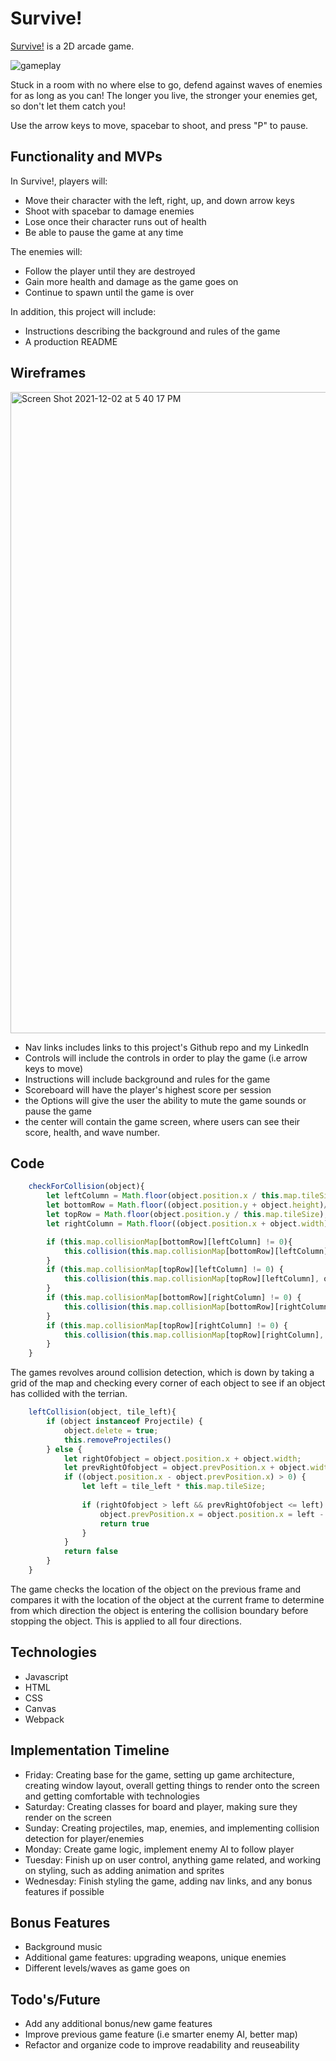 # Survive!

[Survive!](https://linb1.github.io/Survive/) is a 2D arcade game.

![gameplay](https://user-images.githubusercontent.com/68402088/145424298-fcc162e1-85ff-42f0-af3e-1ea40920e217.gif)

Stuck in a room with no where else to go, defend against waves of enemies 
for as long as you can! The longer you live, the stronger your enemies get, so don't
let them catch you!

Use the arrow keys to move, spacebar to shoot, and press "P" to pause.

## Functionality and MVPs

In Survive!, players will:
- Move their character with the left, right, up, and down arrow keys
- Shoot with spacebar to damage enemies
- Lose once their character runs out of health
- Be able to pause the game at any time

The enemies will:
- Follow the player until they are destroyed
- Gain more health and damage as the game goes on
- Continue to spawn until the game is over

In addition, this project will include:
- Instructions describing the background and rules of the game
- A production README

## Wireframes
<img width="1026" alt="Screen Shot 2021-12-02 at 5 40 17 PM" src="https://user-images.githubusercontent.com/68402088/144514738-dad393bd-e807-4a6e-bd12-205050c9b401.png">

- Nav links includes links to this project's Github repo and my LinkedIn
- Controls will include the controls in order to play the game (i.e arrow keys to move)
- Instructions will include background and rules for the game
- Scoreboard will have the player's highest score per session
- the Options will give the user the ability to mute the game sounds or pause the game
- the center will contain the game screen, where users can see their score, health, and wave number.

## Code
```javascript
    checkForCollision(object){
        let leftColumn = Math.floor(object.position.x / this.map.tileSize);
        let bottomRow = Math.floor((object.position.y + object.height)/ this.map.tileSize);
        let topRow = Math.floor(object.position.y / this.map.tileSize);
        let rightColumn = Math.floor((object.position.x + object.width) / this.map.tileSize);

        if (this.map.collisionMap[bottomRow][leftColumn] != 0){
            this.collision(this.map.collisionMap[bottomRow][leftColumn], object, bottomRow, leftColumn);
        }
        if (this.map.collisionMap[topRow][leftColumn] != 0) {
            this.collision(this.map.collisionMap[topRow][leftColumn], object, topRow, leftColumn);
        }
        if (this.map.collisionMap[bottomRow][rightColumn] != 0) {
            this.collision(this.map.collisionMap[bottomRow][rightColumn], object, bottomRow, rightColumn);
        }
        if (this.map.collisionMap[topRow][rightColumn] != 0) {
            this.collision(this.map.collisionMap[topRow][rightColumn], object, topRow, rightColumn);
        }
    }
```
The games revolves around collision detection, which is down by taking a grid of the map and
checking every corner of each object to see if an object has collided with the terrian.

```javascript
    leftCollision(object, tile_left){
        if (object instanceof Projectile) {
            object.delete = true;
            this.removeProjectiles()
        } else {
            let rightOfobject = object.position.x + object.width;
            let prevRightOfobject = object.prevPosition.x + object.width;
            if ((object.position.x - object.prevPosition.x) > 0) {
                let left = tile_left * this.map.tileSize;
    
                if (rightOfobject > left && prevRightOfobject <= left) {
                    object.prevPosition.x = object.position.x = left - object.width - 0.01;
                    return true
                }
            }
            return false
        }
    }
```
The game checks the location of the object on the previous frame and compares it with the
location of the object at the current frame to determine from which direction the object is
entering the collision boundary before stopping the object. This is applied to all four directions.

## Technologies
- Javascript
- HTML
- CSS
- Canvas
- Webpack

## Implementation Timeline
- Friday: Creating base for the game, setting up game architecture, creating window layout, overall getting things to render onto the screen and getting comfortable with technologies
- Saturday: Creating classes for board and player, making sure they render on the screen
- Sunday: Creating projectiles, map, enemies, and implementing collision detection for player/enemies
- Monday: Create game logic, implement enemy AI to follow player
- Tuesday: Finish up on user control, anything game related, and working on styling, such as adding animation and sprites
- Wednesday: Finish styling the game, adding nav links, and any bonus features if possible


## Bonus Features
- Background music
- Additional game features: upgrading weapons, unique enemies
- Different levels/waves as game goes on

## Todo's/Future
- Add any additional bonus/new game features
- Improve previous game feature (i.e smarter enemy AI, better map)
- Refactor and organize code to improve readability and reuseability
